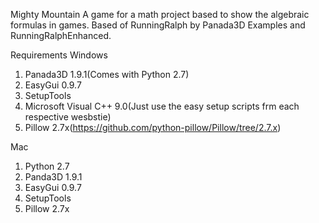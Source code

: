 Mighty Mountain
A game for a math project based to show the algebraic formulas in games. Based of RunningRalph by Panada3D Examples and RunningRalphEnhanced. 

Requirements
Windows
1. Panada3D 1.9.1(Comes with Python 2.7)
3. EasyGui 0.9.7
4. SetupTools 
5. Microsoft Visual C++ 9.0(Just use the easy setup scripts frm each respective wesbstie) 
6. Pillow 2.7x(https://github.com/python-pillow/Pillow/tree/2.7.x)

Mac 
1. Python 2.7
2. Panda3D 1.9.1
3. EasyGui 0.9.7
4. SetupTools
5. Pillow 2.7x
